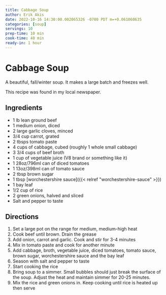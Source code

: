 ```yaml
---
title: Cabbage Soup
author: Erik Akis
date: 2022-10-16 14:30:00.002065326 -0700 PDT m=+0.061060635
categories: [soup]
servings: 10
prep-time: 10 min
cook-time: 40 min
ready-in: 1 hour
---
```


# Cabbage Soup

A beautiful, fall/winter soup.  It makes a large batch and freezes well.

This recipe was found in my local newspaper.

## Ingredients

-  1 lb lean ground beef
-  1 medium onion, diced
-  2 large garlic cloves, minced
-  3/4 cup carrot, grated
-  2 tbsps tomato paste
-  4 cups of cabbage, cubed (roughly 1 whole small cabbage)
-  3 3/4 cups of beef broth
-  1 cup of vegetable juice (V8 brand or something like it)
-  1 28oz/796ml can of diced tomatoes
-  1 13oz/398ml can of tomato sauce
-  2 tbsp brown sugar
-  1 tbsp [worchestershire sauce]({{< relref "worchestershire-sauce" >}})
-  1 bay leaf
-  1/2 cup of rice
-  2 green onions, halved and sliced
-  Salt and pepper to taste

## Directions

1.  Set a large pot on the range for medium, medium-high heat
2.  Cook beef until brown.  Drain the grease
3.  Add onion, carrot and garlic.  Cook and stir for 3-4 minutes
4.  Mix in tomato paste and cook for another minute
5.  Add cabbage, broth, vegetable juice, diced tomatoes, tomato sauce, brown sugar, worchestershire sauce and the bay leaf
6.  Season with salt and pepper to taste
7.  Start cooking the rice
8.  Bring soup to a simmer.  Small bubbles should just break the surface of the soup.  Adjust the heat and maintain simmer for 20-25 minutes. 
9.  Mix the rice and green onions in.  Keep cooking until rice is heated up then serve
